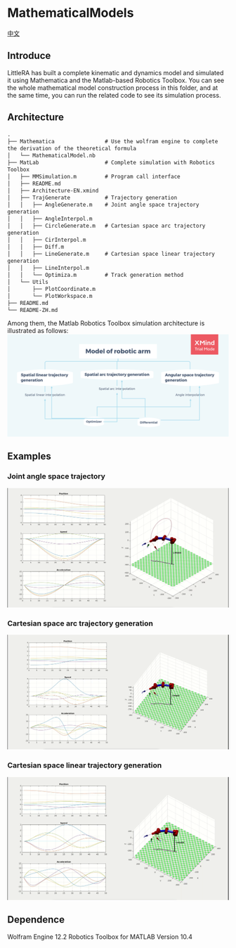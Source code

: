 # MathematicalModels
[中文](./README-ZH.md)
## Introduce
LittleRA has built a complete kinematic and dynamics model and simulated it using Mathematica and the Matlab-based Robotics Toolbox. You can see the whole mathematical model construction process in this folder, and at the same time, you can run the related code to see its simulation process.

## Architecture
```
.
├── Mathematica                # Use the wolfram engine to complete the derivation of the theoretical formula
│   └── MathematicalModel.nb
├── MatLab                     # Complete simulation with Robotics Toolbox
│   ├── MMSimulation.m         # Program call interface
│   ├── README.md
│   ├── Architecture-EN.xmind
│   ├── TrajGenerate           # Trajectory generation
│   │   ├── AngleGenerate.m    # Joint angle space trajectory generation
│   │   ├── AngleInterpol.m
│   │   ├── CircleGenerate.m   # Cartesian space arc trajectory generation
│   │   ├── CirInterpol.m
│   │   ├── Diff.m
│   │   ├── LineGenerate.m     # Cartesian space linear trajectory generation
│   │   ├── LineInterpol.m
│   │   └── Optimiza.m         # Track generation method
│   └── Utils
│       ├── PlotCoordinate.m
│       └── PlotWorkspace.m
├── README.md
└── README-ZH.md
```
Among them, the Matlab Robotics Toolbox simulation architecture is illustrated as follows:
![Architecture](./MatLab/Docs/Architecture-EN.png)

## Examples
### Joint angle space trajectory 
![AngleGenerate](../Docs/Pictures/AngleGenerate.gif)

### Cartesian space arc trajectory generation
![CircleGenerate](../Docs/Pictures/CircleGenerate.gif)

### Cartesian space linear trajectory generation
![LineGenerate](../Docs/Pictures/LineGenerate.gif)

## Dependence
Wolfram Engine 12.2
Robotics Toolbox for MATLAB                           Version 10.4    
